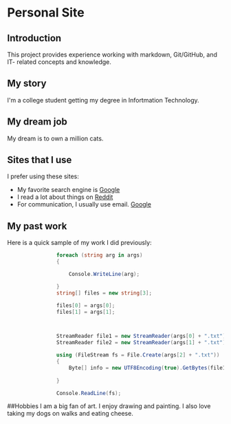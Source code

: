 # Personal Site

## Introduction
This project provides experience working with markdown, Git/GitHub, and IT-
related concepts and knowledge.

## My story
I'm a college student getting my degree in Infortmation Technology.

## My dream job
My dream is to own a million cats.

## Sites that I use
I prefer using these sites:
* My favorite search engine is [Google](https://google.com)
* I read a lot about things on [Reddit](https://reddit.com)
* For communication, I usually use email. [Google](rachelpipitone@gmail.com)


## My past work
Here is a quick sample of my work I did previously:

```C#
				foreach (string arg in args)
				{

					Console.WriteLine(arg);

				}
                string[] files = new string[3];

                files[0] = args[0];
                files[1] = args[1];



				StreamReader file1 = new StreamReader(args[0] + ".txt");
				StreamReader file2 = new StreamReader(args[1] + ".txt");

				using (FileStream fs = File.Create(args[2] + ".txt"))
				{
					Byte[] info = new UTF8Encoding(true).GetBytes(file1 + file2);
				    
				}

				Console.ReadLine(fs);

```

##Hobbies
I am a big fan of art. I enjoy drawing and painting. I also love taking my dogs on walks and eating cheese.
<br>
